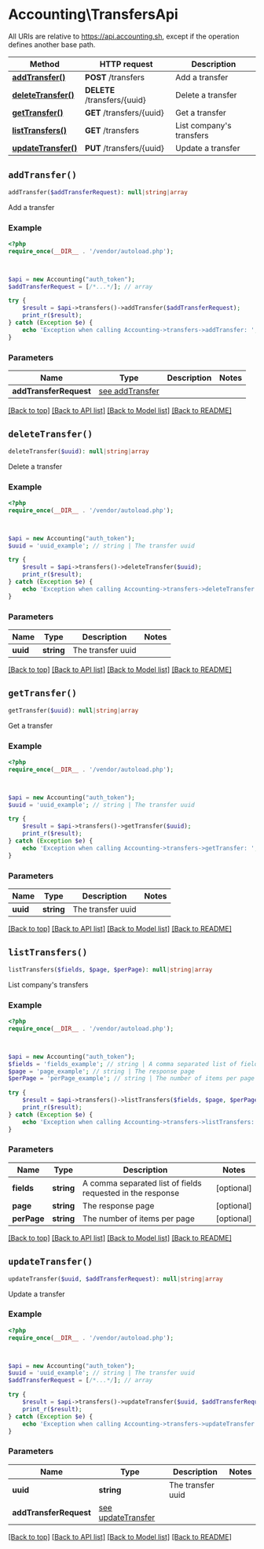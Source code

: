 # Accounting\TransfersApi

All URIs are relative to https://api.accounting.sh, except if the operation defines another base path.

| Method | HTTP request | Description |
| ------------- | ------------- | ------------- |
| [**addTransfer()**](TransfersApi.md#addTransfer) | **POST** /transfers | Add a transfer |
| [**deleteTransfer()**](TransfersApi.md#deleteTransfer) | **DELETE** /transfers/{uuid} | Delete a transfer |
| [**getTransfer()**](TransfersApi.md#getTransfer) | **GET** /transfers/{uuid} | Get a transfer |
| [**listTransfers()**](TransfersApi.md#listTransfers) | **GET** /transfers | List company&#39;s transfers |
| [**updateTransfer()**](TransfersApi.md#updateTransfer) | **PUT** /transfers/{uuid} | Update a transfer |


## `addTransfer()`

```php
addTransfer($addTransferRequest): null|string|array
```

Add a transfer

### Example

```php
<?php
require_once(__DIR__ . '/vendor/autoload.php');



$api = new Accounting("auth_token");
$addTransferRequest = [/*...*/]; // array

try {
    $result = $api->transfers()->addTransfer($addTransferRequest);
    print_r($result);
} catch (Exception $e) {
    echo 'Exception when calling Accounting->transfers->addTransfer: ', $e->getMessage(), PHP_EOL;
}
```

### Parameters

| Name | Type | Description  | Notes |
| ------------- | ------------- | ------------- | ------------- |
| **addTransferRequest** | [see addTransfer](https://api.accounting.sh/swagger.html#operation/addTransfer)|  | |

[[Back to top]](#) [[Back to API list]](../../README.md#endpoints)
[[Back to Model list]](../../README.md#models)
[[Back to README]](../../README.md)

## `deleteTransfer()`

```php
deleteTransfer($uuid): null|string|array
```

Delete a transfer

### Example

```php
<?php
require_once(__DIR__ . '/vendor/autoload.php');



$api = new Accounting("auth_token");
$uuid = 'uuid_example'; // string | The transfer uuid

try {
    $result = $api->transfers()->deleteTransfer($uuid);
    print_r($result);
} catch (Exception $e) {
    echo 'Exception when calling Accounting->transfers->deleteTransfer: ', $e->getMessage(), PHP_EOL;
}
```

### Parameters

| Name | Type | Description  | Notes |
| ------------- | ------------- | ------------- | ------------- |
| **uuid** | **string**| The transfer uuid | |

[[Back to top]](#) [[Back to API list]](../../README.md#endpoints)
[[Back to Model list]](../../README.md#models)
[[Back to README]](../../README.md)

## `getTransfer()`

```php
getTransfer($uuid): null|string|array
```

Get a transfer

### Example

```php
<?php
require_once(__DIR__ . '/vendor/autoload.php');



$api = new Accounting("auth_token");
$uuid = 'uuid_example'; // string | The transfer uuid

try {
    $result = $api->transfers()->getTransfer($uuid);
    print_r($result);
} catch (Exception $e) {
    echo 'Exception when calling Accounting->transfers->getTransfer: ', $e->getMessage(), PHP_EOL;
}
```

### Parameters

| Name | Type | Description  | Notes |
| ------------- | ------------- | ------------- | ------------- |
| **uuid** | **string**| The transfer uuid | |

[[Back to top]](#) [[Back to API list]](../../README.md#endpoints)
[[Back to Model list]](../../README.md#models)
[[Back to README]](../../README.md)

## `listTransfers()`

```php
listTransfers($fields, $page, $perPage): null|string|array
```

List company's transfers

### Example

```php
<?php
require_once(__DIR__ . '/vendor/autoload.php');



$api = new Accounting("auth_token");
$fields = 'fields_example'; // string | A comma separated list of fields requested in the response
$page = 'page_example'; // string | The response page
$perPage = 'perPage_example'; // string | The number of items per page

try {
    $result = $api->transfers()->listTransfers($fields, $page, $perPage);
    print_r($result);
} catch (Exception $e) {
    echo 'Exception when calling Accounting->transfers->listTransfers: ', $e->getMessage(), PHP_EOL;
}
```

### Parameters

| Name | Type | Description  | Notes |
| ------------- | ------------- | ------------- | ------------- |
| **fields** | **string**| A comma separated list of fields requested in the response | [optional] |
| **page** | **string**| The response page | [optional] |
| **perPage** | **string**| The number of items per page | [optional] |

[[Back to top]](#) [[Back to API list]](../../README.md#endpoints)
[[Back to Model list]](../../README.md#models)
[[Back to README]](../../README.md)

## `updateTransfer()`

```php
updateTransfer($uuid, $addTransferRequest): null|string|array
```

Update a transfer

### Example

```php
<?php
require_once(__DIR__ . '/vendor/autoload.php');



$api = new Accounting("auth_token");
$uuid = 'uuid_example'; // string | The transfer uuid
$addTransferRequest = [/*...*/]; // array

try {
    $result = $api->transfers()->updateTransfer($uuid, $addTransferRequest);
    print_r($result);
} catch (Exception $e) {
    echo 'Exception when calling Accounting->transfers->updateTransfer: ', $e->getMessage(), PHP_EOL;
}
```

### Parameters

| Name | Type | Description  | Notes |
| ------------- | ------------- | ------------- | ------------- |
| **uuid** | **string**| The transfer uuid | |
| **addTransferRequest** | [see updateTransfer](https://api.accounting.sh/swagger.html#operation/updateTransfer)|  | |

[[Back to top]](#) [[Back to API list]](../../README.md#endpoints)
[[Back to Model list]](../../README.md#models)
[[Back to README]](../../README.md)
